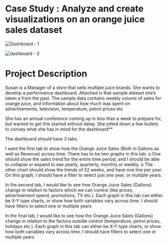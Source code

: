 # Case Study : Analyze and create visualizations on an orange juice sales dataset

![Dashboard - 1](https://user-images.githubusercontent.com/91523309/196413152-23dad9cc-a8f2-4ed8-a7e9-18fc9109fce4.PNG)

![dashboard - 2](https://user-images.githubusercontent.com/91523309/196414137-226220b2-e7e4-4b04-ab6f-16b25a1025d4.PNG)


# Project Description

Susan is a Manager of a store that sells multiple juice brands. She wants to develop a performance dashboard. Attached is that sample dataset she’s taken a from the past. The sample data contains weekly volume of sales for orange juice, and information about how much was spent on advertisements, television, temperature, petrol prices etc

She has an annual conference coming up in less than a week to prepare for, but wanted to get this started without delay. She jotted down a few bullets to convey what she has in mind for the dashboard**

The dashboard should have 3 tabs.

I want the first tab to show how the Orange Juice Sales (Both in Gallons as well as Revenue) across time. There has to be two graphs in this tab. o One should show the sales trend for the entire time period, and I should be able to collapse or expand to see yearly, quarterly, monthly or weekly. o The other chart should show the trends of 52 weeks, and have one line per year. On this graph, I should have a filter to select just one year, or multiple years.

In the second tab, I would like to see how Orange Juice Sales (Gallons) change in relation to factors which we can control (like prices, advertisement spend, promotions, TV etc.). Each graph in this tab can either be X-Y type charts, or show how both variables vary across time. I should have filters to select one or multiple years

In the final tab, I would like to see how the Orange Juice Sales (Gallons) change in relation to the factors outside control (temperature, petrol prices, holidays etc.). Each graph in this tab can either be X-Y type charts, or show how both variables vary across time. I should have filters to select one or multiple years


